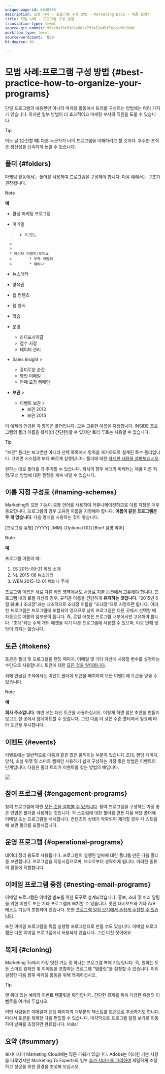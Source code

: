 ```yaml
---
unique-page-id: 6848705
description: 모범 사례 - 프로그램 구성 방법 - Marketing Docs - 제품 설명서
title: 모범 사례 - 프로그램 구성 방법
translation-type: tm+mt
source-git-commit: 96cc6a30c63c8e8dca793a52e4bf7ecaef8c08dc
workflow-type: tm+mt
source-wordcount: '859'
ht-degree: 0%

---
```



# 모범 사례:프로그램 구성 방법 {#best-practice-how-to-organize-your-programs}

단일 프로그램의 내용뿐만 아니라 마케팅 활동에서 트리를 구성하는 방법에는 여러 가지가 있습니다. 하지만 일부 방법이 더 효과적이고 마케팅 부서의 직원을 도울 수 있습니다.

>[!TIP]
>
>어느 날 (승진할 때) 다른 누군가가 너의 프로그램을 이해하려고 할 것이다. 우수한 조직은 생산성을 신속하게 높일 수 있습니다.

## 폴더 {#folders}

마케팅 활동에서는 폴더를 사용하여 프로그램을 구성해야 합니다. 다음 예에서는 구조가 권장됩니다.

>[!NOTE]
>
>**예**
>
>* 활성 마케팅 프로그램
   >
   >    
   * 이메일
   >    * 이벤트

      >
      >        
      * 라이브 이벤트/로드쇼
      >        * 무역 박람회
      >        * 웨비나
   >
   * 뉴스레터
   * 양육권
   * 웹 컨텐츠
   * 웹 양식
* 학습
* 운영

   * 라이프사이클
   * 점수 지정
   * 데이터 관리
* Sales Insight >
   * 흥미로운 순간
   * 영업 이메일
   * 판매 요청 캠페인
* **보관** >
   * 이벤트 보관 >
      * 보관 2012
      * 보관 2013







이 예제에 언급된 각 항목은 폴더입니다. 모두 고유한 이름을 지정합니다. INSIDE 프로그램의 폴더 이름을 복제(더 간단한)할 수 있지만 트리 루트는 사용할 수 없습니다.

>[!TIP]
>
>&quot;보관&quot; 폴더는 보고뿐만 아니라 선택 목록에서 항목을 제거하도록 설계된 특수 폴더입니다. 그러면 시스템이 보다 빠르게 실행됩니다. 폴더에 대한 [자세한 내용을 살펴보십시오](../../../../product-docs/core-marketo-concepts/miscellaneous/understanding-folders.md).

원하는 대로 폴더를 더 추가할 수 있습니다. 회사의 향후 세대의 마케터는 제품 이름 지정/구성 방법에 대한 결정을 계속 내릴 수 있습니다.

## 이름 지정 구성표 {#naming-schemes}

Marketing의 모든 기능이 공통 언어를 사용하여 커뮤니케이션하므로 이름 지정은 매우 중요합니다. 프로그램의 경우 고유한 이름을 지정해야 합니다. **이름이 같은 프로그램은 두 개 없습니다**. 다음 형식을 사용하는 것이 좋습니다.

[프로그램 유형] [YYYY]-[MM]-[Optional DD] [Brief 설명 약어]

>[!NOTE]
>
>**예**
>
>프로그램 이름의 예:
>
>1. ES 2015-09-21 위젯 소개
>1. NL 2015-06 뉴스레터
>1. WBN 2015-12-01 웨비나 주제

>



프로그램 이름은 서로 다른 작업 [영역에서도 사용료 지불 옵션에서 고유해야 합니다](../../../../product-docs/administration/workspaces-and-person-partitions/understanding-workspaces-and-person-partitions.md).  프로그램 내의 로컬 자산의 경우, 규칙은 이름을 간단하게 **유지하는 것입니다**. &quot;2015년 6월 웨비나 초대장&quot;과는 대조적으로 초대장 이름을 &quot;초대장&quot;으로 지정하면 됩니다. 이러한 프로그램은 프로그램에 포함되어 있으므로 상위 프로그램은 다른 곳에서 선택할 때 자동으로 이름의 일부분이 됩니다. 즉, 로컬 에셋은 프로그램 내부에서만 고유해야 합니다. &quot;초대&quot;라는 수백 개의 에셋을 각기 다른 프로그램에 사용할 수 있으며, 이로 인해 엉망이 되지는 않습니다.

## 토큰 {#tokens}

토큰은 폴더 및 프로그램을 랜딩 페이지, 이메일 및 기타 자산에 사용할 변수를 설정하는 수단으로 사용합니다. 토큰에 대한 [모든 것을 알아봅니다](http://docs.marketo.com/display/docs/tokens).

위에 언급된 조직에서는 이벤트 폴더에 토큰을 배치하여 모든 이벤트에 토큰을 넣을 수 있습니다.

>[!NOTE]
>
>**예**
>
>**회사 주소입니다**. 매번 쓰는 대신 토큰을 사용하십시오. 이렇게 하면 많은 초안을 만들지 않고도 한 곳에서 업데이트할 수 있습니다. 그런 다음 더 낮은 수준 폴더에서 필요에 따라 토큰을 무시합니다.

## 이벤트 {#events}

이벤트에는 일반적으로 다음과 같은 많은 움직이는 부분이 있습니다.초대, 랜딩 페이지, 양식, 소셜 위젯 및 스마트 캠페인 사용하기 쉽게 구성하는 가장 좋은 방법은 이벤트의 단계입니다. 다음은 폴더 트리가 이벤트를 찾는 방법의 예입니다.

![](assets/capture.png)

## 참여 프로그램 {#engagement-programs}

참여 프로그램에 대한 [모든 것을 살펴볼 수 있습니다](../../../../product-docs/email-marketing/drip-nurturing/creating-an-engagement-program/understanding-engagement-programs.md). 참여 프로그램을 구성하는 가장 좋은 방법은 폴더를 사용하는 것입니다. 각 스트림에 대한 폴더를 만든 다음 해당 폴더에 이메일 또는 프로그램을 배치합니다. 컨텐츠의 상태가 악화되어 제거할 경우 각 스트림에 보관 폴더를 포함시킵니다.

## 운영 프로그램 {#operational-programs}

데이터 정리 용도로 사용됩니다. 프로그램이 실행된 날짜에 대한 폴더를 만든 다음 폴더를 보관합니다. 프로그램을 작동시킴으로써, 보고로부터 생략하게 됩니다. 이러한 종류의 활동에 적합합니다.

## 이메일 프로그램 중첩 {#nesting-email-programs}

이메일 프로그램은 이메일 발포를 위한 도구로 설계되었습니다. 홍보, 초대 및 미리 알림을 위한 이벤트 또는 기타 프로그램에 배치할 수 있습니다. 멋진 대시보드와 기타 A/B 테스트 기능이 포함되어 있습니다. 또한 [프로그램 일정 보기에서 손쉽게 수정할 수 있습니다](http://docs.marketo.com/display/docs/program+schedule+view).

또한 이메일 프로그램을 독립 실행형 프로그램으로 만들 수도 있습니다. 이메일 프로그램은 다른 이메일 프로그램에서 허용되지 않습니다. 그건 미친 짓이에요

## 복제 {#cloning}

Marketing To에서 가장 멋진 기능 중 하나는 프로그램 복제 기능입니다. 즉, 원하는 모든 스마트 캠페인 및 이메일을 포함하는 프로그램 &quot;템플릿&quot;을 설정할 수 있습니다. 미리 설정한 다음 향후 마케팅 활동을 위해 복제하십시오.

>[!TIP]
>
>맨 위에 있는 예제의 이벤트 템플릿을 확인합니다. 간단한 복제를 위해 다양한 유형의 이벤트를 여기에 두십시오.

어떤 사람들은 이메일과 랜딩 페이지의 대부분의 텍스트를 토큰으로 추상하기도 합니다. 따라서 토큰을 복제한 다음 편집할 수 있습니다. 마지막으로 프로그램 일정 보기로 이동하여 날짜를 조정하면 완료됩니다. Voila!

## 요약 {#summary}

보시다시피 Marketing Cloud에는 많은 파워가 있습니다. Adobe는 이러한 기본 사항을 다루었지만 Marketing To Experts의 일부 [추가 서비스를 고려하여](http://www.marketo.com/services/) 세밀하게 조정하고 성공을 위한 환경을 조성해 보십시오.
